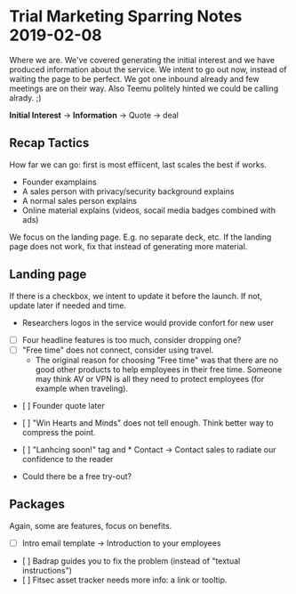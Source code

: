 # Trial Marketing Sparring Notes 2019-02-08

Where we are. We've covered generating the initial interest and we have
produced information about the service. We intent to go out now, instead of
waiting the page to be perfect. We got one inbound already and few meetings are
on their way. Also Teemu politely hinted we could be calling alrady. ;)

**Initial Interest** -> **Information** -> Quote -> deal

## Recap Tactics

How far we can go: first is most effiicent, last scales the best if works.

* Founder examplains
* A sales person with privacy/security background explains
* A normal sales person explains
* Online material explains (videos, socail media badges combined with ads)

We focus on the landing page. E.g. no separate deck, etc. If the landing page
does not work, fix that instead of generating more material.

## Landing page

If there is a checkbox, we intent to update it before the launch. If not,
update later if needed and time.

* Researchers logos in the service would provide confort for new user
* [ ] Four headline features is too much, consider dropping one?
* [ ] "Free time" does not connect, consider using travel.
  * The original reason for choosing "Free time" was that there are no good
    other products to help employees in their free time. Someone may think
    AV or VPN is all they need to protect employees (for example when
    traveling).
* [ ] Founder quote later
* [ ] "Win Hearts and Minds" does not tell enough. Think better way to compress the
  point.

* [ ] "Lanhcing soon!" tag and * Contact -> Contact sales to radiate our confidence to the reader
* Could there be a free try-out?

## Packages

Again, some are features, focus on benefits.

* [ ] Intro email template -> Introduction to your employees
* [ ] Badrap guides you to fix the problem (instead of "textual instructions")
* [ ] Fitsec asset tracker needs more info: a link or tooltip.
